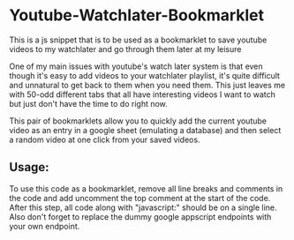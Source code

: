 # Youtube-Watchlater-Bookmarklet
This is a js snippet that is to be used as a bookmarklet to save youtube videos to my watchlater and go through them later at my leisure

One of my main issues with youtube's watch later system is that even though it's easy to add videos to your watchlater playlist, it's quite difficult and unnatural to get back to them when you need them. This just leaves me with 50-odd different tabs that all have interesting videos I want to watch but just don't have the time to do right now.

This pair of bookmarklets allow you to quickly add the current youtube video as an entry in a google sheet (emulating a database) and then select a random video at one click from your saved videos. 

## Usage:
To use this code as a bookmarklet, remove all line breaks and comments in the code and add uncomment the top comment at the start of the code. After this step, all code along with "javascript:" should be on a single line. Also don't forget to replace the dummy google appscript endpoints with your own endpoint.
